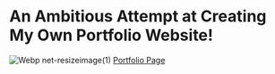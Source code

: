 # An Ambitious Attempt at Creating My Own Portfolio Website!

![Webp net-resizeimage(1)](https://github.com/user-attachments/assets/015a76f2-bf7d-47e1-9797-ff7d72e69c1c)
[Portfolio Page](https://pawndaring.github.io/)


